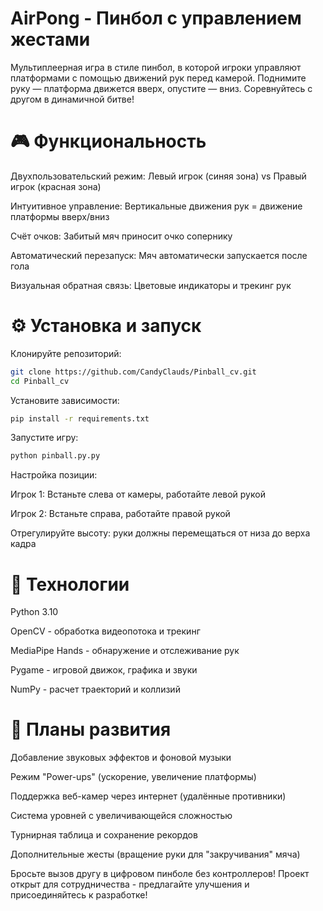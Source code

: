 # AirPong - Пинбол с управлением жестами
Мультиплеерная игра в стиле пинбол, в которой игроки управляют платформами с помощью движений рук перед камерой.
Поднимите руку — платформа движется вверх, опустите — вниз. Соревнуйтесь с другом в динамичной битве!


# 🎮 Функциональность
Двухпользовательский режим: Левый игрок (синяя зона) vs Правый игрок (красная зона)

Интуитивное управление: Вертикальные движения рук = движение платформы вверх/вниз

Счёт очков: Забитый мяч приносит очко сопернику

Автоматический перезапуск: Мяч автоматически запускается после гола

Визуальная обратная связь: Цветовые индикаторы и трекинг рук

# ⚙️ Установка и запуск
Клонируйте репозиторий:

```bash
git clone https://github.com/CandyClauds/Pinball_cv.git
cd Pinball_cv
```

Установите зависимости:
```bash
pip install -r requirements.txt
```

Запустите игру:

```bash
python pinball.py.py
```
Настройка позиции:

Игрок 1: Встаньте слева от камеры, работайте левой рукой

Игрок 2: Встаньте справа, работайте правой рукой

Отрегулируйте высоту: руки должны перемещаться от низа до верха кадра

# 🧩 Технологии
Python 3.10

OpenCV - обработка видеопотока и трекинг

MediaPipe Hands - обнаружение и отслеживание рук

Pygame - игровой движок, графика и звуки

NumPy - расчет траекторий и коллизий

# 🚀 Планы развития
Добавление звуковых эффектов и фоновой музыки

Режим "Power-ups" (ускорение, увеличение платформы)

Поддержка веб-камер через интернет (удалённые противники)

Система уровней с увеличивающейся сложностью

Турнирная таблица и сохранение рекордов

Дополнительные жесты (вращение руки для "закручивания" мяча)

Бросьте вызов другу в цифровом пинболе без контроллеров! Проект открыт для сотрудничества - предлагайте улучшения и присоединяйтесь к разработке!

